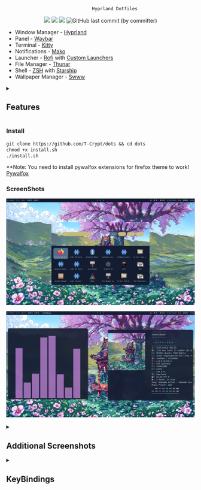                                     Hyprland Dotfiles

<p align="center">
  <img src="https://img.shields.io/github/stars/T-Crypt/dots?style=for-the-badge&color=7DCFFF">
  <img src="https://img.shields.io/github/issues/T-Crypt/dots?&style=for-the-badge&color=E0AF68">
  <img src="https://img.shields.io/github/forks/T-Crypt/dots?&style=for-the-badge&color=F7768E">
  <img alt="GitHub last commit (by committer)" src="https://img.shields.io/github/last-commit/T-Crypt/dots?style=for-the-badge&color=AD8EE6">
  </p>

* Window Manager - [Hyprland](https://github.com/hyprwm/Hyprland)
* Panel - [Waybar](https://github.com/Alexays/Waybar)
* Terminal - [Kitty](https://github.com/kovidgoyal/kitty)
* Notifications - [Mako](https://github.com/emersion/mako)
* Launcher - [Rofi](https://github.com/davatorium/rofi) with [Custom Launchers](https://github.com/adi1090x/rofi)
* File Manager - [Thunar](https://github.com/xfce-mirror/thunar)
* Shell - [ZSH](https://sourceforge.net/projects/zsh/) with [Starship](https://github.com/starship/starship)
* Wallpaper Manager - [Swww](https://github.com/Horus645/swww)

<details> 
  <summary><h2> Features </h2></summary>

- Pywall Theming
  - Rofi Themed
  - Kitty Themed
  - Waybar Themed
  - Mako Themed
  - Swaylock Themed
  - Cava Themed
  - Firefox Themed
  - VScode Themed
  - GTK Themed (Soon) 

- Thunar "Set as Theme" option for custom theming 
- SDDM Wallpaper script (Sync current wallpaper to SDDM)
</details>

### Install

```
git clone https://github.com/T-Crypt/dots && cd dots
chmod +x install.sh
./install.sh
```

**Note: You need to install pywalfox extensions for firefox theme to work!
[Pywalfox](https://addons.mozilla.org/en-US/firefox/addon/pywalfox/)

### ScreenShots

![](./assets/swappy1.png)

![](./assets/swappy2.png)


<details> 
  <summary><h2> Additional Screenshots </h2></summary>

![](./assets/swappy3.png)

![](./assets/swappy4.png)

![](./assets/swappy5.png)

![](./assets/swappy6.png)

![](./assets/swappy7.png)

</details>


<details> 
  <summary><h2> KeyBindings </h2></summary>

| Keys | Action |
| :--  | :-- |
| <kbd>Super</kbd> + <kbd>Q</kbd> | quit active/focused window
| <kbd>Super</kbd> + <kbd>W</kbd> | Change Wallpaper / Change Theme
| <kbd>Super</kbd> + <kbd>T</kbd> | launch kitty terminal
| <kbd>Super</kbd> + <kbd>E</kbd> | launch Thunar
| <kbd>Super</kbd> + <kbd>C</kbd> | launch vscode
| <kbd>Super</kbd> + <kbd>F</kbd> | launch firefox
| <kbd>Super</kbd> + <kbd>A</kbd> | launch desktop applications (rofi)
| <kbd>Super</kbd> + <kbd>L</kbd> | lock screen
| <kbd>Super</kbd> + <kbd>V</kbd> | Toggle Floating
| <kbd>Super</kbd> + <kbd>J</kbd> | Toggle Split
| <kbd>Super</kbd> + <kbd>S</kbd> | Print Screen Tool
| <kbd>Super</kbd> + <kbd>backspace</kbd> | Rofi Powermenu
| <kbd>Super</kbd> + <kbd>MouseScroll</kbd> | cycle through workspaces
| <kbd>Super</kbd> + <kbd>[0-9]</kbd> | switch to workspace [0-9]
| <kbd>Super</kbd> + <kbd>Shift</kbd> + <kbd>[0-9]</kbd> | move active window to workspace [0-9]

</details>
